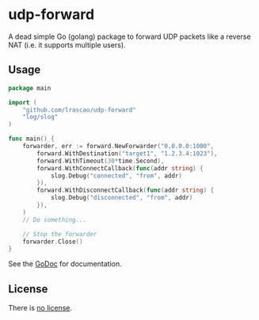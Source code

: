 # udp-forward

A dead simple Go (golang) package to forward UDP packets like a reverse NAT (i.e. it supports multiple users).

## Usage

```go
package main

import (
    "github.com/lrascao/udp-forward"
    "log/slog"
)

func main() {
	forwarder, err := forward.NewForwarder("0.0.0.0:1000",
		forward.WithDestination("target1", "1.2.3.4:1023"),
		forward.WithTimeout(30*time.Second),
		forward.WithConnectCallback(func(addr string) {
			slog.Debug("connected", "from", addr)
		}),
		forward.WithDisconnectCallback(func(addr string) {
			slog.Debug("disconnected", "from", addr)
		}),
	)
	// Do something...

	// Stop the forwarder
	forwarder.Close()
}
```

See the [GoDoc](https://godoc.org/github.com/1lann/udp-forward) for documentation.

## License

There is [no license](/LICENSE).
